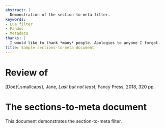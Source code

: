 ```yaml
---
abstract: |
  Demonstration of the section-to-meta filter.
keywords:
- Lua filter
- Pandoc
- Metadata
thanks: |
  I would like to thank *many* people. Apologies to anyone I forgot.
title: Sample sections-to-meta document
---
```


# Review of

[Doe]{.smallcaps}, Jane, *Last but not least*, Fancy Press, 2018, 320
pp.

# The sections-to-meta document

This document demonstrates the section-to-meta filter.

